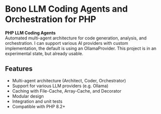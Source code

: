 # Bono LLM Coding Agents and Orchestration for PHP

**PHP LLM Coding Agents**  
Automated multi-agent architecture for code generation, analysis, and orchestration.
I can support various AI providers with custom implementation, the default is using an OllamaProvider. 
This project is in an experimental state, but already usable.

## Features

- Multi-agent architecture (Architect, Coder, Orchestrator)
- Support for various LLM providers (e\.g\. Ollama)
- Caching with File\-Cache, Array\-Cache, and Decorator
- Modular design
- Integration and unit tests
- Compatible with PHP 8\.2\+
